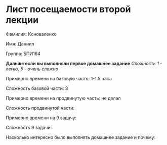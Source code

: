 # Лист посещаемости второй лекции

Фамилия: Коноваленко

Имя: Даниил

Группа: БПИ164

**Дальше если вы выполняли первое домашнее задание**
*Сложность 1 - легко, 5 - очень сложно*

Примерно времени на базовую часть: 1-1.5 часа

Сложность базовой части: 3

Примерно времени на продвинутую часть: не делал

Сложность продвинутой части:

Примерно времени на 9 задачу:

Сложность 9 задачи:

Насколько интересно было выполнять домашнее задание и почему: